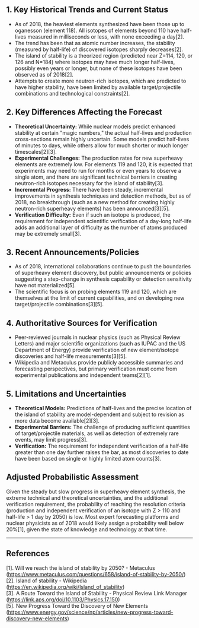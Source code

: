 ## 1. Key Historical Trends and Current Status

- As of 2018, the heaviest elements synthesized have been those up to oganesson (element 118). All isotopes of elements beyond 110 have half-lives measured in milliseconds or less, with none exceeding a day[2].
- The trend has been that as atomic number increases, the stability (measured by half-life) of discovered isotopes sharply decreases[2].
- The island of stability is a theorized region (predicted near Z=114, 120, or 126 and N=184) where isotopes may have much longer half-lives, possibly even years or longer, but none of these isotopes have been observed as of 2018[2].
- Attempts to create more neutron-rich isotopes, which are predicted to have higher stability, have been limited by available target/projectile combinations and technological constraints[2].

## 2. Key Differences Affecting the Forecast

- **Theoretical Uncertainty:** While nuclear models predict enhanced stability at certain "magic numbers," the actual half-lives and production cross-sections remain highly uncertain. Some models predict half-lives of minutes to days, while others allow for much shorter or much longer timescales[2][3].
- **Experimental Challenges:** The production rates for new superheavy elements are extremely low. For elements 119 and 120, it is expected that experiments may need to run for months or even years to observe a single atom, and there are significant technical barriers in creating neutron-rich isotopes necessary for the island of stability[3].
- **Incremental Progress:** There have been steady, incremental improvements in synthesis techniques and detection methods, but as of 2018, no breakthrough (such as a new method for creating highly neutron-rich superheavy elements) has been announced[3][5].
- **Verification Difficulty:** Even if such an isotope is produced, the requirement for independent scientific verification of a day-long half-life adds an additional layer of difficulty as the number of atoms produced may be extremely small[3].

## 3. Recent Announcements/Policies

- As of 2018, international collaborations continue to push the boundaries of superheavy element discovery, but public announcements or policies suggesting a step-change in synthesis capability or detection sensitivity have not materialized[5].
- The scientific focus is on probing elements 119 and 120, which are themselves at the limit of current capabilities, and on developing new target/projectile combinations[3][5].

## 4. Authoritative Sources for Verification

- Peer-reviewed journals in nuclear physics (such as Physical Review Letters) and major scientific organizations (such as IUPAC and the US Department of Energy) provide verification of new element/isotope discoveries and half-life measurements[3][5].
- Wikipedia and Metaculus provide publicly accessible summaries and forecasting perspectives, but primary verification must come from experimental publications and independent teams[2][1].

## 5. Limitations and Uncertainties

- **Theoretical Models:** Predictions of half-lives and the precise location of the island of stability are model-dependent and subject to revision as more data become available[2][3].
- **Experimental Barriers:** The challenge of producing sufficient quantities of target/projectile materials, as well as detection of extremely rare events, may limit progress[3].
- **Verification:** The requirement for independent verification of a half-life greater than one day further raises the bar, as most discoveries to date have been based on single or highly limited atom counts[3].

## Adjusted Probabilistic Assessment

Given the steady but slow progress in superheavy element synthesis, the extreme technical and theoretical uncertainties, and the additional verification requirement, the probability of reaching the resolution criteria (production and independent verification of an isotope with Z > 110 and half-life > 1 day by 2050) is low. Most expert forecasting platforms and nuclear physicists as of 2018 would likely assign a probability well below 20%[1], given the state of knowledge and technology at that time.

---

## References

[1]. Will we reach the island of stability by 2050? - Metaculus (https://www.metaculus.com/questions/658/island-of-stability-by-2050/)  
[2]. Island of stability - Wikipedia (https://en.wikipedia.org/wiki/Island_of_stability)  
[3]. A Route Toward the Island of Stability - Physical Review Link Manager (https://link.aps.org/doi/10.1103/Physics.17.150)  
[5]. New Progress Toward the Discovery of New Elements (https://www.energy.gov/science/np/articles/new-progress-toward-discovery-new-elements)